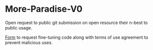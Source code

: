 # More-Paradise-V0
Open request to public git submission on open resource their n-best to public usage. 

[Form](https://forms.gle/8p4TVbZXbfHPtqaQA) to request fine-tuning code along with terms of use agreement to prevent malicious uses.

